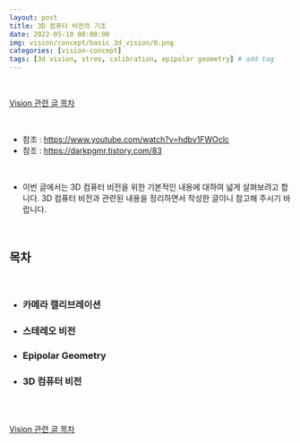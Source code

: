 ```yaml
---
layout: post
title: 3D 컴퓨터 비전의 기초
date: 2022-05-10 00:00:00
img: vision/concept/basic_3d_vision/0.png
categories: [vision-concept] 
tags: [3d vision, streo, calibration, epipolar geometry] # add tag
---
```


<br>

[Vision 관련 글 목차](https://gaussian37.github.io/vision-concept-table/)

<br>

- 참조 : https://www.youtube.com/watch?v=hdbv1FWOclc
- 참조 : https://darkpgmr.tistory.com/83

<br>

- 이번 글에서는 3D 컴퓨터 비전을 위한 기본적인 내용에 대하여 넓게 살펴보려고 합니다. 3D 컴퓨터 비전과 관련된 내용을 정리하면서 작성한 글이니 참고해 주시기 바랍니다.

<br>

## **목차**

<br>

- ### 카메라 캘리브레이션
- ### 스테레오 비전
- ### Epipolar Geometry
- ### 3D 컴퓨터 비전

<br>


<br>

[Vision 관련 글 목차](https://gaussian37.github.io/vision-concept-table/)

<br>